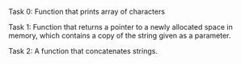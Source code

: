 Task 0: Function that prints array of characters

Task 1: Function that returns a pointer to a newly allocated space in memory, which contains a copy of the string given as a parameter.

Task 2: A function that concatenates strings.
